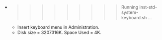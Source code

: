 * >>>>>>>>> Running inst-std-system-keyboard.sh ...
  * Insert keyboard menu in Administration.
  * Disk size = 3207316K. Space Used = 4K.
